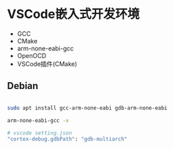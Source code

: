 # VSCode嵌入式开发环境

- GCC
- CMake
- arm-none-eabi-gcc
- OpenOCD
- VSCode插件(CMake)

## Debian

```bash

sudo apt install gcc-arm-none-eabi gdb-arm-none-eabi

arm-none-eabi-gcc -v

# vscode setting.json
"cortex-debug.gdbPath": "gdb-multiarch" 
```